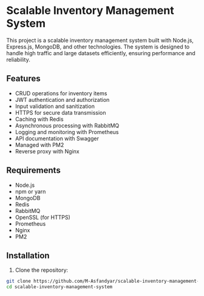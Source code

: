 # Scalable Inventory Management System

This project is a scalable inventory management system built with Node.js, Express.js, MongoDB, and other technologies. The system is designed to handle high traffic and large datasets efficiently, ensuring performance and reliability.

## Features

- CRUD operations for inventory items
- JWT authentication and authorization
- Input validation and sanitization
- HTTPS for secure data transmission
- Caching with Redis
- Asynchronous processing with RabbitMQ
- Logging and monitoring with Prometheus
- API documentation with Swagger
- Managed with PM2
- Reverse proxy with Nginx

## Requirements

- Node.js
- npm or yarn
- MongoDB
- Redis
- RabbitMQ
- OpenSSL (for HTTPS)
- Prometheus
- Nginx
- PM2

## Installation

1. Clone the repository:

```bash
git clone https://github.com/M-Asfandyar/scalable-inventory-management-system.git
cd scalable-inventory-management-system
